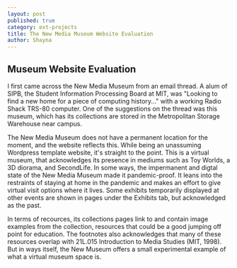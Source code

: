```yaml
---
layout: post
published: true
category: ext-projects
title: The New Media Museum Website Evaluation
author: Shayna
---
```

## Museum Website Evaluation

I first came across the New Media Museum from an email thread. A alum of SIPB, the Student Information Processing Board at MIT, was "Looking to find a new home for a piece of computing history..." with a working Radio Shack TRS-80 computer. One of the suggestions on the thread was this museum, which has its collections are stored in the Metropolitan Storage Warehouse near campus.

The New Media Museum does not have a permanent location for the moment, and the website reflects this. While being an unassuming Wordpress template website, it's straight to the point. This is a virtual museum, that acknowledges its presence in mediums such as Toy Worlds, a 3D diorama, and SecondLife. In some ways, the impermanent and digtal state of the New Media Museum made it pandemic-proof. It leans into the restraints of staying at home in the pandemic and makes an effort to give virtual visit options where it lives. Some exhibits temporarily displayed at other events are shown in pages under the Exhibits tab, but acknowledged as the past.

In terms of recources, its collections pages link to and contain image examples from the collection, resources that could be a  good jumping off point for education. The footnotes also acknowledges that many of these resources overlap with 21L.015 Introduction to Media Studies (MIT, 1998). But in ways itself, the New Museum offers a small experimental example of what a virtual museum space is.
